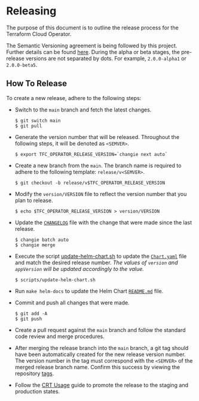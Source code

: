 # Releasing

The purpose of this document is to outline the release process for the Terraform Cloud Operator.

The Semantic Versioning agreement is being followed by this project. Further details can be found [here](https://semver.org/). During the alpha or beta stages, the pre-release versions are not separated by dots. For example, `2.0.0-alpha1` or `2.0.0-beta5`.

## How To Release

To create a new release, adhere to the following steps:

- Switch to the `main` branch and fetch the latest changes.

  ```console
  $ git switch main
  $ git pull
  ```

- Generate the version number that will be released. Throughout the following steps, it will be denoted as `<SEMVER>`.

  ```console
  $ export TFC_OPERATOR_RELEASE_VERSION=`changie next auto`
  ```

- Create a new branch from the `main`. The branch name is required to adhere to the following template: `release/v<SEMVER>`.

  ```console
  $ git checkout -b release/v$TFC_OPERATOR_RELEASE_VERSION
  ```

- Modify the `version/VERSION` file to reflect the version number that you plan to release.

  ```console
  $ echo $TFC_OPERATOR_RELEASE_VERSION > version/VERSION
  ```

- Update the [`CHANGELOG`](./CHANGELOG.md) file with the change that were made since the last release.

  ```console
  $ changie batch auto
  $ changie merge
  ```

- Execute the script [update-helm-chart.sh](./scripts/update-helm-chart.sh) to update the [`Chart.yaml`](./charts/terraform-cloud-operator/Chart.yaml) file and match the desired release number. _The values of `version` and `appVersion` will be updated accordingly to the <SEMVER> value._


  ```console
  $ scripts/update-helm-chart.sh
  ```

- Run `make helm-docs` to update the Helm Chart [`README.md`](./charts/terraform-cloud-operator/README.md) file.

- Commit and push all changes that were made.

  ```console
  $ git add -A
  $ git push
  ```

- Create a pull request against the `main` branch and follow the standard code review and merge procedures.

- After merging the release branch into the `main` branch, a git tag should have been automatically created for the new release version number. The version number in the tag must correspond with the `<SEMVER>` of the merged release branch name. Confirm this success by viewing the repository [tags](https://github.com/hashicorp/terraform-cloud-operator/tags).

- Follow the [CRT Usage](https://hashicorp.atlassian.net/wiki/spaces/RELENG/pages/2309390389/Part+3+CRT+Usage) guide to promote the release to the staging and production states.
